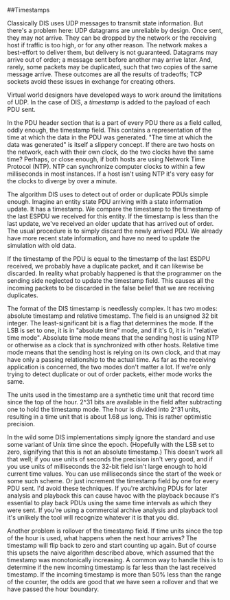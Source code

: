 ##Timestamps

Classically DIS uses UDP messages to transmit state information. But there's a problem here: UDP datagrams are unreliable by design. Once sent, they may not arrive. They can be dropped by the network or the receiving host if traffic is too high, or for any other reason. The network makes a best-effort to deliver them, but delivery is not guaranteed. Datagrams may arrive out of order; a message sent before another may arrive later. And, rarely, some packets may be duplicated, such that two copies of the same message arrive. These outcomes are all the results of tradeoffs; TCP sockets avoid these issues in exchange for creating others.

Virtual world designers have developed ways to work around the limitations of UDP. In the case of DIS, a *timestamp* is added to the payload of each PDU sent.

In the PDU header section that is a part of every PDU there as a field called, oddly enough, the timestamp field. This contains a representation of the time at which the data in the PDU was generated. "The time at which the data was generated" is itself a slippery concept. If there are two hosts on the network, each with their own clock, do the two clocks have the same time? Perhaps, or close enough, if both hosts are using Network Time Protocol (NTP). NTP can synchronize computer clocks to within a few milliseconds in most instances. If a host isn't using NTP it's very easy for the clocks to diverge by over a minute.

The algorithm DIS uses to detect out of order or duplicate PDUs simple enough. Imagine an entity state PDU arriving with a state information update. It has a timestamp. We compare the timestamp to the timestamp of the last ESPDU we received for this entity. If the timestamp is less than the last update, we've received an older update that has arrived out of order. The usual procedure is to simply discard the newly arrived PDU. We already have more recent state information, and have no need to update the simulation with old data.

If the timestamp of the PDU is equal to the timestamp of the last ESDPU received, we probably have a duplicate packet, and it can likewise be discarded. In reality what probably happened is that the programmer on the sending side neglected to update the timestamp field. This causes all the incoming packets to be discarded in the false belief that we are receiving duplicates.

The format of the DIS timestamp is needlessly complex. It has two modes: absolute timestamp and relative timestamp. The field is an unsigned 32 bit integer. The least-significant bit is a flag that determines the mode. If the LSB is set to one, it is in "absolute time" mode, and if it's 0, it is in "relative time mode". Absolute time mode means that the sending host is using NTP or otherwise as a clock that is synchronized with other hosts. Relative time mode means that the sending host is relying on its own clock, and that may have only a passing relationship to the actual time. As far as the receiving application is concerned, the two modes don't matter a lot. If we're only trying to detect duplicate or out of order packets, either mode works the same.

The units used in the timestamp are a synthetic time unit that record time since the top of the hour. 2^31 bits are available in the field after subtracting one to hold the timestamp mode. The hour is divided into 2^31 units, resulting in a time unit that is about 1.68 μs long. This is rather optimistic precision.

In the wild some DIS implementations simply ignore the standard and use some variant of Unix time since the epoch. (Hopefully with the LSB set to zero, signifying that this is not an absolute timestamp.) This doesn't work all that well; if you use units of seconds the precision isn't very good, and if you use units of milliseconds the 32-bit field isn't large enough to hold current time values. You can use milliseconds since the start of the week or some such scheme. Or just increment the timestamp field by one for every PDU sent. I'd avoid these techniques. If you're archiving PDUs for later analysis and playback this can cause havoc with the playback because it's essential to play back PDUs using the same time intervals as which they were sent. If you're using a commercial archive analysis and playback tool it's unlikely the tool will recognize whatever it is that you did.

Another problem is rollover of the timestamp field. If time units since the top of the hour is used, what happens when the next hour arrives? The timestamp will flip back to zero and start counting up again. But of course this upsets the naive algorithm described above,  which assumed that the timestamp was monotonically increasing. A common way to handle this is to determine if the new incoming timestamp is far less than the last received timestamp. If the incoming timestamp is more than 50% less than the range of the counter, the odds are good that we have seen a rollover and that we have passed the hour boundary.
